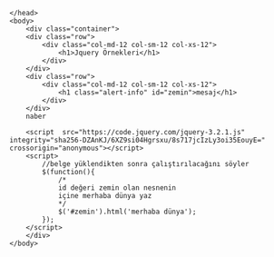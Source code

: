 <!doctype html>
<html lang="tr">
    <head>
        <meta charset="utf-8">
        <meta name="viewport" content="width=device-width, initial-scale=1">
        <title>Jquery Örnekleri- yazilimbilisim.net</title>
        <link href="https://maxcdn.bootstrapcdn.com/bootstrap/3.3.7/css/bootstrap.min.css" rel="stylesheet">
      
    </head>
    <body>
        <div class="container">
        <div class="row">
            <div class="col-md-12 col-sm-12 col-xs-12">
                <h1>Jquery Örnekleri</h1>
            </div> 
        </div>
        <div class="row">
            <div class="col-md-12 col-sm-12 col-xs-12">
                <h1 class="alert-info" id="zemin">mesaj</h1>
            </div>
        </div>
        naber
        
        <script  src="https://code.jquery.com/jquery-3.2.1.js"  integrity="sha256-DZAnKJ/6XZ9si04Hgrsxu/8s717jcIzLy3oi35EouyE=" crossorigin="anonymous"></script>
        <script>
            //belge yüklendikten sonra çalıştırılacağını söyler
            $(function(){
                /*
                id değeri zemin olan nesnenin 
                içine merhaba dünya yaz
                */
                $('#zemin').html('merhaba dünya');           
            });
        </script>
        </div>
    </body>
</html>

